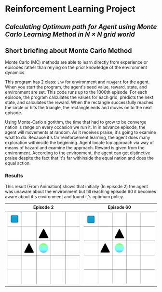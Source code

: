 # Reinforcement Learning Project 
## _Calculating Optimum path for Agent using Monte Carlo Learning Method in N × N grid world_

## Short briefing about Monte Carlo Method
Monte Carlo (MC) methods are able to learn directly from experience or episodes rather than relying on the prior knowledge of the environment dynamics.

This program has 2 class: `Env` for environment and `MCAgent` for the agent.
When you start the program,  the agent's seed value, reward, state, and environment are set. This code runs up to the 1000th episode. For each episode, the program calculates the values ​​for each grid, predicts the next state, and calculates the reward. When the rectangle successfully reaches the circle or hits the triangle, the rectangle ends and moves on to the  next episode.

Using Monte-Carlo algorithm, the time that had to grow to be converge nation is range on every occasion we run it. In in advance episode, the agent will movements at random. As it receives praise, it's going to examine what to do. Because it's far reinforcement learning, the agent does many exploration withinside the beginning. Agent locate top approach via way of means of hazard and examine the approach. Reward is given from the environment. According to the environment, the agent can get distinctive praise despite the fact that it's far withinside the equal nation and does the equal action.

### Results
This result (From Animation) shows that initially (In episode 2) the agent was unaware about the environment but till reaching episode 60 it becomes aware about it's environment and found it's optimum policy.

| Episode 2 | Episode 60 |
|--|--|
| ![enter image description here](https://github.com/himanshyouyadav/MonteCarlo-RL/blob/main/Images/FirstEpisode.gif) | ![enter image description here](https://github.com/himanshyouyadav/MonteCarlo-RL/blob/main/Images/FinalEpisode.gif)|


